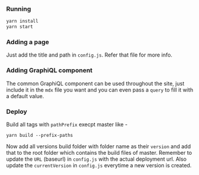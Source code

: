 ### Running

```sh
yarn install
yarn start
```

### Adding a page 

 Just add the title and path in `config.js`. Refer that file for more info.

### Adding GraphiQL component

The common GraphiQL component can be used throughout the site, just include it in the `mdx` file you want and you can even pass a `query` to fill it with a default value. 

### Deploy

Build all tags with `pathPrefix` execpt master like -

```
yarn build --prefix-paths
```
Now add all versions build folder with folder name as their `version` and add that to the root folder which contains the build files of master.
Remember to update the `URL` (baseurl) in `config.js` with the actual deployment url.
Also update the `currentVersion` in `config.js` everytime a new version is created. 
